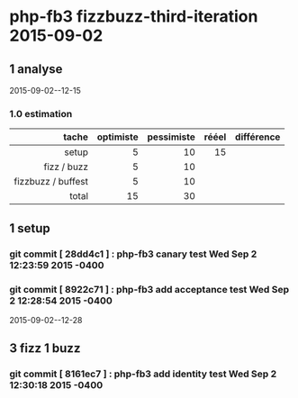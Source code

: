 # php-fb3 fizzbuzz-third-iteration 2015-09-02

## 1 analyse
 2015-09-02--12-15

### 1.0 estimation

  tache              | optimiste | pessimiste | rééel | différence
  ------------------:|----------:|-----------:|------:|----------
  setup              | 5         |  10        | 15      |
  fizz / buzz        | 5         |  10          |       |
  fizzbuzz / buffest | 5         |   10         |       |
  total              | 15        |   30         |       |


<!-- ########### push lines ######### -->

## 1 setup  
### git commit [ 28dd4c1 ] :  php-fb3 canary test  Wed Sep 2 12:23:59 2015 -0400
### git commit [ 8922c71 ] :  php-fb3 add acceptance test  Wed Sep 2 12:28:54 2015 -0400

 2015-09-02--12-28
## 3 fizz 1 buzz
### git commit [ 8161ec7 ] :  php-fb3 add identity test  Wed Sep 2 12:30:18 2015 -0400
